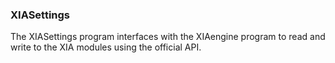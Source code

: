 ### XIASettings

The XIASettings program interfaces with the XIAengine program to read and write to the XIA modules using the official API.
